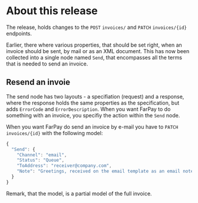 # About this release
The release, holds changes to the `POST` `invoices/` and `PATCH` `invoices/{id}` endpoints.

Earlier, there where various properties, that should be set right, when an invoice should be sent, by mail or as an XML document. This has now been collected into a single node named `Send`, that encompasses all the terms that is needed to send an invoice.

## Resend an invoie
The send node has two layouts - a specifiation (request) and a response, where the response holds the same properties as the specification, but adds `ErrorCode` and `ErrorDescription`. When you want FarPay to do something with an invoice, you specifiy the action within the `Send` node.

When you want FarPay do send an invoice by e-mail you have to `PATCH` `invoices/{id}` with the following model:
````javaScript
{
  "Send": {
    "Channel": "email",
    "Status": "Queue",
    "ToAddress": "receiver@company.com",
    "Note": "Greetings, received on the email template as an email note"
  }
}
````
Remark, that the model, is a partial model of the full invoice.


